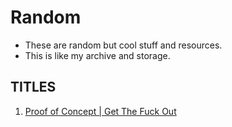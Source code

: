 # Random

- These are random but cool stuff and resources.
- This is like my archive and storage.

## TITLES

1. [Proof of Concept | Get The Fuck Out](./GTFO/readme.md)

